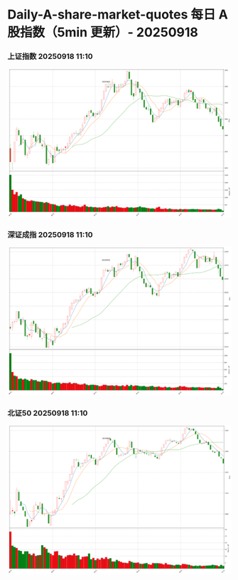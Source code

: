 
# Daily-A-share-market-quotes 每日 A 股指数（5min 更新）- 20250918

### 上证指数 20250918 11:10
![](./fig/2025/9/20250918-sh000001.png)

### 深证成指 20250918 11:10
![](./fig/2025/9/20250918-sz399001.png)

### 北证50 20250918 11:10
![](./fig/2025/9/20250918-bj899050.png)
